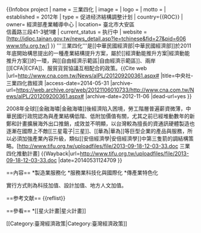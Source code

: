 {{Infobox project
| name = 三業四化
| image = 
| logo = 
| motto = 
| established = 2012年
| type = 促进经济結構調整计划
| country={{ROC}}
| owner= 經濟部產業輔導中心
| location= 臺北市大安區<br>信義路三段41-3號1樓
| current_status = 执行中
| website = [http://idipc.tainan.gov.tw/news_detail.asp?le=tchinese&fid=27&pid=606 www.tifu.org.tw/]
}}
'''三業四化'''是[[中華民國經濟部|中華民國經濟部]]於2011年底開始構思提出的一種產業結構提升方案，屬於[[經濟動能推升方案|經濟動能推升方案]]的一環，與[[自由經濟示範區|自由經濟示範區]]、兩岸[[ECFA|ECFA]]、服貿貨貿協議互相配合的政策。<ref>{{Cite web |url=http://www.cna.com.tw/News/aIPL/201209200361.aspx# |title=中央社-三業四化救經濟 |access-date=2014-05-31 |archive-url=https://web.archive.org/web/20121106010733/http://www.cna.com.tw/News/aIPL/201209200361.aspx# |archive-date=2012-11-06 |dead-url=yes }}</ref>

2008年全球[[金融海嘯|金融海嘯]]後經濟陷入困境，勞工階層普遍薪資微薄，中華民國行政院認為與產業結構低階、低附加價值有關，尤其之前已經堆動數年的新鄭和計畫擴展海外出口推銷，成效並不明顯，以台灣較為擅長的資通訊硬體製造也逐漸在國際上不敵[[三星電子|三星]]、[[華為|華為]]等巨型企業的產品與服務，所以必須加強產業內容升級，類似[[安倍經濟學|安倍經濟學]]中第三隻箭的調結構策略。<ref>[http://www.tifu.org.tw/uploadfiles/file/2013-09-18-12-03-33.doc 三業四化推動計畫] {{Wayback|url=http://www.tifu.org.tw/uploadfiles/file/2013-09-18-12-03-33.doc |date=20140531124709 }}</ref>

==內容==
*製造業服務化
*服務業科技化與國際化
*傳產業特色化

實行方式則為科技加值、設計加值、地方人文加值。

==参考文献==
{{reflist}}

==參看==
*[[星火計畫|星火計畫]]

[[Category:臺灣經濟政策|Category:臺灣經濟政策]]
